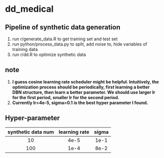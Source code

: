 # dd_medical
## Pipeline of synthetic data generation
1. run r/generate_data.R to get training set and test set
2. run python/process_data.py to split, add noise to, hide variables of training data
3. run r/dd.R to optimize synthetic data 
## note
1. **I guess cosine learning rate scheduler might be helpful. Intuitively, the optimization process should be periodically, first learning a better DBN structure, then learn a better parameter. We should use larger lr for the first period, smaller lr for the second period.**
2. **Currently lr=4e-5, sigma=0.1 is the best hyper parameter I found.**
## Hyper-parameter
|   synthetic data num   | learning rate   | sigma   |
|:------:|:------:|:------:|
| 10  | 4e-5 | 1e-1 |
| 100  | 1e-4 | 8e-2 |



